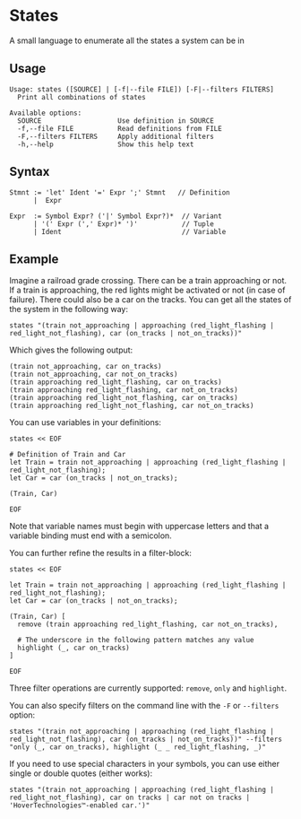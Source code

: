 # States
A small language to enumerate all the states a system can be in

## Usage
```
Usage: states ([SOURCE] | [-f|--file FILE]) [-F|--filters FILTERS]
  Print all combinations of states

Available options:
  SOURCE                   Use definition in SOURCE
  -f,--file FILE           Read definitions from FILE
  -F,--filters FILTERS     Apply additional filters
  -h,--help                Show this help text

```

## Syntax
```
Stmnt := 'let' Ident '=' Expr ';' Stmnt   // Definition
      |  Expr

Expr  := Symbol Expr? ('|' Symbol Expr?)*  // Variant
      | '(' Expr (',' Expr)* ')'           // Tuple
      | Ident                              // Variable
```


## Example
Imagine a railroad grade crossing. There can be a train approaching or not. If
a train is approaching, the red lights might be activated or not (in case of failure).
There could also be a car on the tracks. You can get all the states of the system
in the following way:

```
states "(train not_approaching | approaching (red_light_flashing | red_light_not_flashing), car (on_tracks | not_on_tracks))"
```

Which gives the following output:

```
(train not_approaching, car on_tracks)
(train not_approaching, car not_on_tracks)
(train approaching red_light_flashing, car on_tracks)
(train approaching red_light_flashing, car not_on_tracks)
(train approaching red_light_not_flashing, car on_tracks)
(train approaching red_light_not_flashing, car not_on_tracks)
```

You can use variables in your definitions:
```
states << EOF

# Definition of Train and Car
let Train = train not_approaching | approaching (red_light_flashing | red_light_not_flashing);
let Car = car (on_tracks | not_on_tracks);

(Train, Car)

EOF
```
Note that variable names must begin with uppercase letters and that a variable
binding must end with a semicolon.


You can further refine the results in a filter-block:

```
states << EOF

let Train = train not_approaching | approaching (red_light_flashing | red_light_not_flashing);
let Car = car (on_tracks | not_on_tracks);

(Train, Car) [
  remove (train approaching red_light_flashing, car not_on_tracks),

  # The underscore in the following pattern matches any value
  highlight (_, car on_tracks)
]

EOF
```

Three filter operations are currently supported: `remove`, `only` and `highlight`.


You can also specify filters on the command line with the `-F` or `--filters` option:
```
states "(train not_approaching | approaching (red_light_flashing | red_light_not_flashing), car (on_tracks | not_on_tracks))" --filters "only (_, car on_tracks), highlight (_ _ red_light_flashing, _)"
```

If you need to use special characters in your symbols, you can use either single or double quotes (either works):
```
states "(train not_approaching | approaching (red_light_flashing | red_light_not_flashing), car on tracks | car not on tracks | 'HoverTechnologies™-enabled car.')"
```


